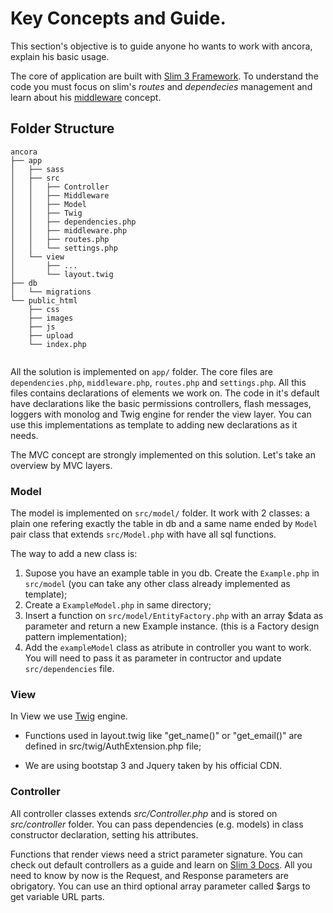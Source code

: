 # Key Concepts and Guide.

This section's objective is to guide anyone ho wants to work with ancora, explain his basic usage.

The core of application are built with [Slim 3 Framework](https://www.slimframework.com). To understand the code you must focus on slim's *routes* and *dependecies* management and learn about his [middleware](https://www.slimframework.com/docs/v3/concepts/middleware.html) concept.

## Folder Structure

```
ancora
├── app
│   ├── sass
│   ├── src
│   │   ├── Controller
│   │   ├── Middleware
│   │   ├── Model
│   │   ├── Twig
│   │   ├── dependencies.php
│   │   ├── middleware.php
│   │   ├── routes.php
│   │   └── settings.php
│   └── view
│       ├── ...
│       └── layout.twig
├── db
│   └── migrations
└── public_html
    ├── css
    ├── images
    ├── js
    ├── upload
    └── index.php


```
All the solution is implemented on `app/` folder. The core files are `dependencies.php`, `middleware.php`, `routes.php` and `settings.php`. All this files contains declarations of elements we work on. The code in it's default have declarations like the basic permissions controllers, flash messages, loggers with monolog and Twig engine for render the view layer. You can use this implementations as template to adding new declarations as it needs.

The MVC concept are strongly implemented on this solution. Let's take an overview by MVC layers.

### Model

The model is implemented on `src/model/` folder. It work with 2 classes: a plain one refering exactly the table in db and a same name ended by `Model` pair class that extends `src/Model.php` with have all sql functions.

The way to add a new class is:
1) Supose you have an example table in you db. Create the `Example.php` in `src/model` (you can take any other class already implemented as template);
2) Create a `ExampleModel.php` in same directory;
3) Insert a function on `src/model/EntityFactory.php` with an array $data as parameter and return a new Example instance. (this is a Factory design pattern implementation);
4) Add the `exampleModel` class as atribute in controller you want to work. You will need to pass it as parameter in contructor and update `src/dependencies` file.

### View

In View we use [Twig](https://twig.symfony.com/) engine.

- Functions used in layout.twig like "get_name()" or "get_email()" are defined in src/twig/AuthExtension.php file;

- We are using bootstap 3 and Jquery taken by his official CDN.

### Controller

All controller classes extends *src/Controller.php* and is stored on *src/controller* folder. You can pass dependencies (e.g. models) in class constructor declaration, setting his attributes.

Functions that render views need a strict parameter signature. You can check out default controllers as a guide and learn on [Slim 3 Docs](https://www.slimframework.com/docs/). All you need to know by now is the Request, and Response parameters are obrigatory. You can use an third optional array parameter called $args to get variable URL parts.
